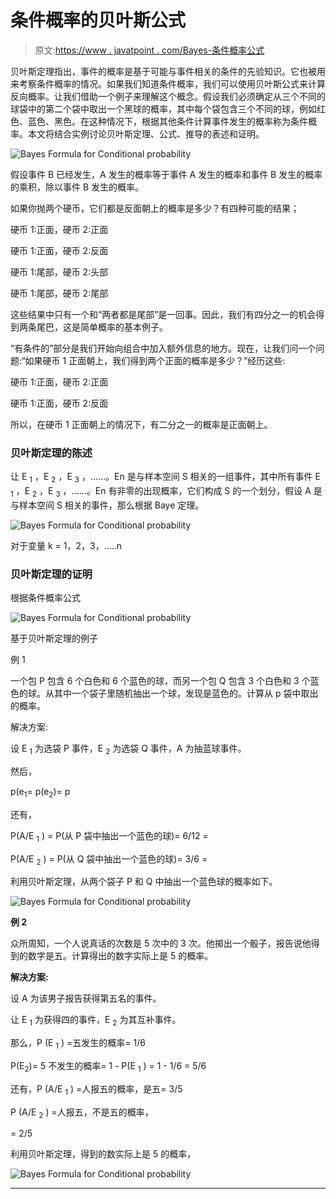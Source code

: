 # 条件概率的贝叶斯公式

> 原文:[https://www . javatpoint . com/Bayes-条件概率公式](https://www.javatpoint.com/bayes-formula-for-conditional-probability)

贝叶斯定理指出，事件的概率是基于可能与事件相关的条件的先验知识。它也被用来考察条件概率的情况。如果我们知道条件概率，我们可以使用贝叶斯公式来计算反向概率。让我们借助一个例子来理解这个概念。假设我们必须确定从三个不同的球袋中的第二个袋中取出一个黑球的概率，其中每个袋包含三个不同的球，例如红色、蓝色、黑色。在这种情况下，根据其他条件计算事件发生的概率称为条件概率。本文将结合实例讨论贝叶斯定理、公式、推导的表述和证明。

![Bayes Formula for Conditional probability](../Images/dc319c66c8e1d38b1e0092310dd505e3.png)

假设事件 B 已经发生，A 发生的概率等于事件 A 发生的概率和事件 B 发生的概率的乘积，除以事件 B 发生的概率。

如果你抛两个硬币，它们都是反面朝上的概率是多少？有四种可能的结果；

硬币 1:正面，硬币 2:正面

硬币 1:正面，硬币 2:反面

硬币 1:尾部，硬币 2:头部

硬币 1:尾部，硬币 2:尾部

这些结果中只有一个和“两者都是尾部”是一回事。因此，我们有四分之一的机会得到两条尾巴，这是简单概率的基本例子。

“有条件的”部分是我们开始向组合中加入额外信息的地方。现在，让我们问一个问题:“如果硬币 1 正面朝上，我们得到两个正面的概率是多少？”经历这些:

硬币 1:正面，硬币 2:正面

硬币 1:正面，硬币 2:反面

所以，在硬币 1 正面朝上的情况下，有二分之一的概率是正面朝上。

### 贝叶斯定理的陈述

让 E <sub>1</sub> ，E <sub>2</sub> ，E <sub>3</sub> ，……。En 是与样本空间 S 相关的一组事件，其中所有事件 E <sub>1</sub> ，E <sub>2</sub> ，E <sub>3</sub> ，……。En 有非零的出现概率，它们构成 S 的一个划分，假设 A 是与样本空间 S 相关的事件，那么根据 Baye 定理。

![Bayes Formula for Conditional probability](../Images/76a10e19478c79d99433571958a4a8d3.png)

对于变量 k = 1，2，3，…..n

### 贝叶斯定理的证明

根据条件概率公式

![Bayes Formula for Conditional probability](../Images/88e2512dd74576efd2bb439e01840f21.png)

基于贝叶斯定理的例子

例 1

一个包 P 包含 6 个白色和 6 个蓝色的球，而另一个包 Q 包含 3 个白色和 3 个蓝色的球。从其中一个袋子里随机抽出一个球，发现是蓝色的。计算从 p 袋中取出的概率。

解决方案:

设 E <sub>1</sub> 为选袋 P 事件，E <sub>2</sub> 为选袋 Q 事件，A 为抽蓝球事件。

然后，

p(e<sub>1</sub>= p(e<sub>2</sub>)= p

还有，

P(A/E <sub>1</sub> ) = P(从 P 袋中抽出一个蓝色的球)= 6/12 =

P(A/E <sub>2</sub> ) = P(从 Q 袋中抽出一个蓝色的球)= 3/6 =

利用贝叶斯定理，从两个袋子 P 和 Q 中抽出一个蓝色球的概率如下。

![Bayes Formula for Conditional probability](../Images/31bcb16688f616f2fa300cd5e23dfc28.png)

**例 2**

众所周知，一个人说真话的次数是 5 次中的 3 次。他掷出一个骰子，报告说他得到的数字是五。计算得出的数字实际上是 5 的概率。

**解决方案:**

设 A 为该男子报告获得第五名的事件。

让 E <sub>1</sub> 为获得四的事件，E <sub>2</sub> 为其互补事件。

那么，P (E <sub>1</sub> ) =五发生的概率= 1/6

P(E<sub>2</sub>)= 5 不发生的概率= 1 - P(E <sub>1</sub> ) = 1 - 1/6 = 5/6

还有，P (A/E <sub>1</sub> ) =人报五的概率，是五= 3/5

P (A/E <sub>2</sub> ) =人报五，不是五的概率，

= 2/5

利用贝叶斯定理，得到的数实际上是 5 的概率，

![Bayes Formula for Conditional probability](../Images/cc711f486c36cc42a313dc265a178b41.png)

* * *